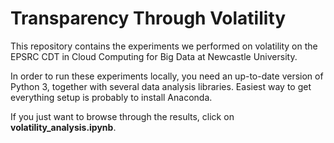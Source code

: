 # Transparency Through Volatility

This repository contains the experiments we performed on volatility on the EPSRC CDT in Cloud Computing for Big Data at Newcastle University.

In order to run these experiments locally, you need an up-to-date version of Python 3, together with several
data analysis libraries. Easiest way to get everything setup is probably to install Anaconda.

If you just want to browse through the results, click on **volatility_analysis.ipynb**.

